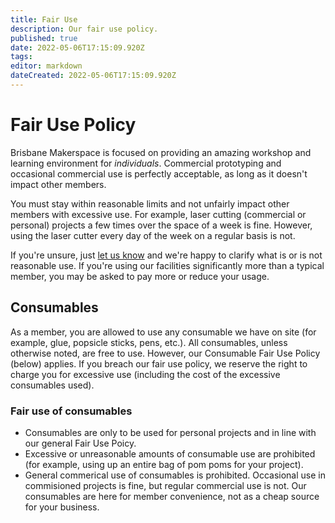 ```yaml
---
title: Fair Use
description: Our fair use policy.
published: true
date: 2022-05-06T17:15:09.920Z
tags: 
editor: markdown
dateCreated: 2022-05-06T17:15:09.920Z
---
```


# Fair Use Policy
Brisbane Makerspace is focused on providing an amazing workshop and learning environment for *individuals*. Commercial prototyping and occasional commercial use is perfectly acceptable, as long as it doesn't impact other members.

You must stay within reasonable limits and not unfairly impact other members with excessive use. For example, laser cutting (commercial or personal) projects a few times over the space of a week is fine. However, using the laser cutter every day of the week on a regular basis is not.

If you're unsure, just [let us know](https://brisbanemaker.space/contact) and we're happy to clarify what is or is not reasonable use. If you're using our facilities significantly more than a typical member, you may be asked to pay more or reduce your usage.

## Consumables
As a member, you are allowed to use any consumable we have on site (for example, glue, popsicle sticks, pens, etc.). All consumables, unless otherwise noted, are free to use. However, our Consumable Fair Use Policy (below) applies. If you breach our fair use policy, we reserve the right to charge you for excessive use (including the cost of the excessive consumables used).

### Fair use of consumables
* Consumables are only to be used for personal projects and in line with our general Fair Use Poicy.
* Excessive or unreasonable amounts of consumable use are prohibited (for example, using up an entire bag of pom poms for your project).
* General commerical use of consumables is prohibited. Occasional use in commisioned projects is fine, but regular commercial use is not. Our consumables are here for member convenience, not as a cheap source for your business.